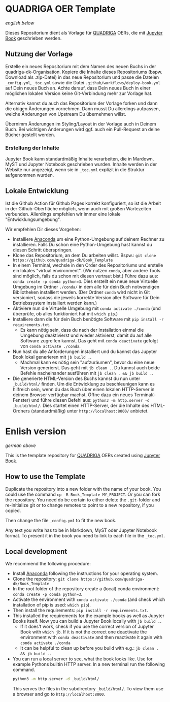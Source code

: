 # QUADRIGA OER Template

_english below_

Dieses Repositorium dient als Vorlage für [QUADRIGA](https://quadriga-dk.github.io) OERs, die mit [Jupyter Book](https://jupyterbook.org) geschrieben werden.

## Nutzung der Vorlage

Erstelle ein neues Repositorium mit dem Namen des neuen Buchs in der quadriga-dk-Organisation. Kopiere die Inhalte dieses Repositoriums (bspw. Download als .zip-Datei) in das neue Repositorium und passe die Dateien `_config.yml`, `_toc.yml` sowie die Datei `.github/workflows/deploy-book.yml` auf Dein neues Buch an. Achte darauf, dass Dein neues Buch in einer möglichen lokalen Version keine Git-Verbindung mehr zur Vorlage hat.

Alternativ kannst du auch das Repositorium der Vorlage forken und dann die obigen Änderungen vornehmen. Dann musst Du allerdings aufpassen, welche Änderungen von Upstream Du übernehmen willst.

Übernimm Änderungen im Styling/Layout in der Vorlage auch in Deinem Buch. Bei wichtigen Änderungen wird ggf. auch ein Pull-Request an deine Bücher gestellt werden.

### Erstellung der Inhalte

Jupyter Book kann standardmäßig Inhalte verarbeiten, die in Mardown, MyST und Jupyter Notebook geschrieben wurden. Inhalte werden in der Website nur angezeigt, wenn sie in `_toc.yml` explizit in die Struktur aufgenommen wurden.

## Lokale Entwicklung

Ist die Github Action für Github Pages korrekt konfiguriert, so ist die Arbeit in der Github-Oberfläche möglich, wenn auch mit großen Wartezeiten verbunden. Allerdings empfehlen wir immer eine lokale "Entwicklungsumgebung".

Wir empfehlen Dir dieses Vorgehen:
- Installiere [Anaconda](https://www.anaconda.com/download) um eine Python-Umgebung auf deinem Rechner zu installieren. Falls Du schon eine Python-Umgebung hast kannst du diesen Schritt überspringen.
- Klone das Repositorium, an dem Du arbeiten willst. Bspw.: `git clone https://github.com/quadriga-dk/Book_Template`
- In einem Terminal, wechsle in den Order des Repositoriums und erstelle ein lokales "virtual environment". (Wir nutzen `conda`, aber andere Tools sind möglich, falls du schon mit diesen vertraut bist.) Führe dazu aus: `conda create -p conda python=3`. Dies erstellt ein neue neue Virtuelle Umgebung im Ordner `./conda/` in dem alle für dein Buch notwendigen Bibliotheken installiert werden. (Der Ordner `conda` wird nicht in Git versioniert, sodass die jeweils korrekte Version aller Software für Dein Betriebssystem installiert werden kann.)
- Aktiviere nun die Virtuelle Umgebung mit `conda activate ./conda` (und überprüfe, ob alles funktioniert hat mit `which pip`.)
- Installiere dann die für dein Buch benötigte Software mit `pip install -r requirements.txt`.
  - Es kann nötig sein, dass du nach der Installation einmal die Umgebung deaktivierst und wieder aktivierst, damit du auf alle Software zugreifen kannst. Das geht mit `conda deactivate` gefolgt von `conda activate ./conda`.
- Nun hast du alle Anforderungen installiert und du kannst das Jupyter Book lokal generieren mit `jb build .`.
  - Machmal kann es nötig sein "aufzuräumen", bevor du eine neue Version generierst. Das geht mit `jb clean .`. Du kannst auch beide Befehle nacheinander ausführen mit `jb clean . && jb build .`.
- Die generierte HTML-Version des Buchs kannst du nun unter `_build/html/` finden. Um die Entwicklung zu beschleunigen kann es hilfreich sein, wenn du das Buch über einen lokalen HTTP-Server in deinem Browser verfügbar machst. Öffne dazu ein neues Terminal(-Fenster) und führe diesen Befehl aus: `python3 -m http.server -d _build/html/`. Dies startet einen HTTP-Server, der die Inhalte des HTML-Ordners (standardmäßig) unter `http://localhost:8000/` anbietet.

# Enlish version
_german above_

This is the template repository for [QUADRIGA](https://quadriga-dk.github.io) OERs created using [Jupyter Book](https://jupyterbook.org).

## How to use the Template

Duplicate the repository into a new folder with the name of your book. You could use the command `cp -R Book_Template MY_PROJECT`. Or you can fork the repository. You need do be certain to either delete the `.git`-folder and re-initialize git or to change remotes to point to a new repository, if you copied.

Then change the file `_config.yml` to fit the new book.

Any text you write has to be in Markdown, MyST oder Jupyter Notebook format. To present it in the book you need to link to each file in the `_toc.yml`. 

## Local development

We recommend the following procedure:
- Install [Anaconda](https://www.anaconda.com/download) following the instructions for your operating system.
- Clone the repository: `git clone https://github.com/quadriga-dk/Book_Template`
- In the root folder of the repository create a (local) conda environment: `conda create -p conda python=3`.
- Activate the environment with `conda activate ./conda` (and check which installation of pip is used: `which pip`).
- Then install the requirements: `pip install -r requirements.txt`.
- This installed the requirements for the example books as well as Jupyter Books itself. Now you can build a Jupyter Book locally with `jb build .`.
  - If it does't work, check if you use the correct version of Jupyter Book with `which jb`. If it is not the correct one deactivate the environment with `conda deactivate` and then reactivate it again with `conda activate ./conda`
  - It can be helpful to clean up before you build with e.g.: `jb clean . && jb build .`.
- You can run a local server to see, what the book looks like. Use for example Pythons builtin HTTP server. In a new terminal run the following command.
  ```bash
  python3 -m http.server -d _build/html/
  ```
  This serves the files in the subdirectory `_build/html/`. To view them use a browser and go to `http://localhost:8000`.

